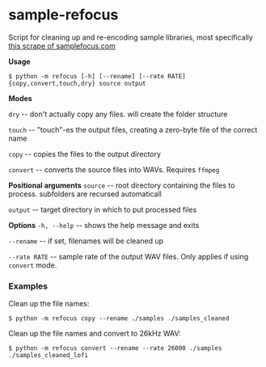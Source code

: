 # sample-refocus
Script for cleaning up and re-encoding sample libraries, most specifically [this scrape of samplefocus.com](https://maia.crimew.gay/samples/)

**Usage**

```
$ python -m refocus [-h] [--rename] [--rate RATE] {copy,convert,touch,dry} source output
```

**Modes**

`dry` -- don't actually copy any files. will create the folder structure

`touch` -- "touch"-es the output files, creating a zero-byte file of the correct name

`copy` -- copies the files to the output directory

`convert` -- converts the source files into WAVs. Requires `ffmpeg`

**Positional arguments**
`source`  -- root directory containing the files to process. subfolders are recursed automaticall

`output` -- target directory in which to put processed files

**Options**
`-h, --help` -- shows the help message and exits

`--rename` -- if set, filenames will be cleaned up

`--rate RATE` -- sample rate of the output WAV files. Only applies if using `convert` mode. 



### Examples

Clean up the file names:

```
$ python -m refocus copy --rename ./samples ./samples_cleaned
```

Clean up the file names and convert to 26kHz WAV:

```
$ python -m refocus convert --rename --rate 26000 ./samples ./samples_cleaned_lofi
```

